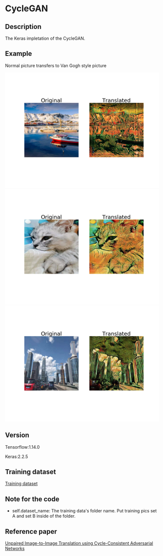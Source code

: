 # CycleGAN

## Description

The Keras impletation of the CycleGAN.

## Example

Normal picture transfers to Van Gogh style picture

![Sample_0](https://github.com/whpen/CycleGAN-Keras/blob/master/assets/0.png)
![Sample_1](https://github.com/whpen/CycleGAN-Keras/blob/master/assets/1.png)
![Sample_2](https://github.com/whpen/CycleGAN-Keras/blob/master/assets/2.png)


## Version

Tensorflow:1.14.0

Keras:2.2.5

## Training dataset

[Training dataset](https://people.eecs.berkeley.edu/~taesung_park/CycleGAN/datasets/)


## Note for the code

* self.dataset_name:  The training data's folder name. Put training pics set A and set B inside of the folder.




## Reference paper

[Unpaired Image-to-Image Translation using Cycle-Consistent Adversarial Networks](https://arxiv.org/pdf/1703.10593)



